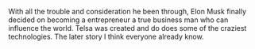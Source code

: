 With all the trouble and consideration he been through, Elon Musk finally decided on becoming a entrepreneur a true business man who can influence the world. Telsa was created and do does some of the craziest technologies. The later story I think everyone already know.
